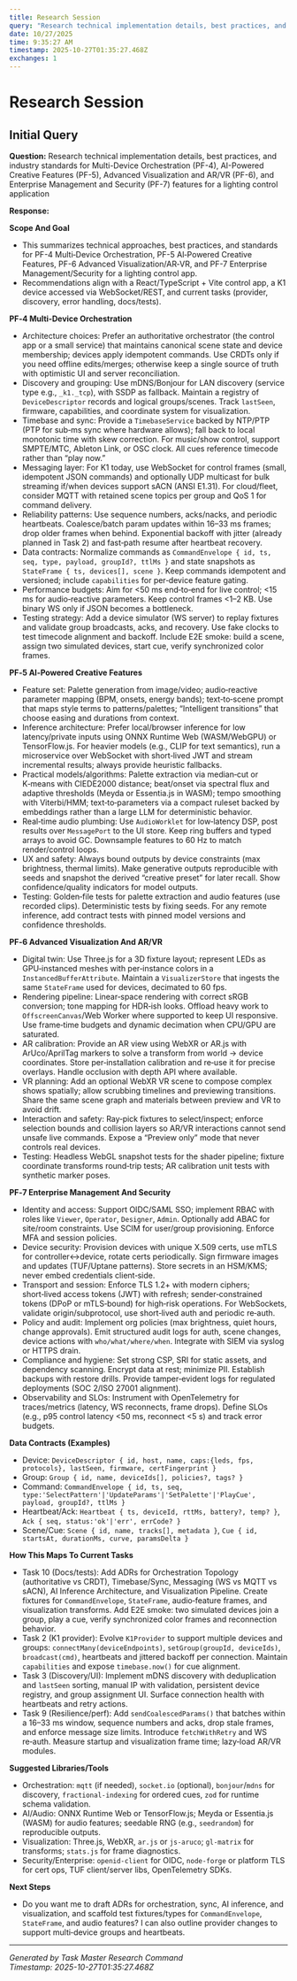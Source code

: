 ```yaml
---
title: Research Session
query: "Research technical implementation details, best practices, and industry standards for Multi-Device Orchestration (PF-4), AI-Powered Creative Features (PF-5), Advanced Visualization and AR/VR (PF-6), and Enterprise Management and Security (PF-7) features for a lighting control application"
date: 10/27/2025
time: 9:35:27 AM
timestamp: 2025-10-27T01:35:27.468Z
exchanges: 1
---
```


# Research Session

## Initial Query

**Question:** Research technical implementation details, best practices, and industry standards for Multi-Device Orchestration (PF-4), AI-Powered Creative Features (PF-5), Advanced Visualization and AR/VR (PF-6), and Enterprise Management and Security (PF-7) features for a lighting control application

**Response:**

**Scope And Goal**

- This summarizes technical approaches, best practices, and standards for PF-4 Multi‑Device Orchestration, PF-5 AI‑Powered Creative Features, PF-6 Advanced Visualization/AR‑VR, and PF-7 Enterprise Management/Security for a lighting control app.
- Recommendations align with a React/TypeScript + Vite control app, a K1 device accessed via WebSocket/REST, and current tasks (provider, discovery, error handling, docs/tests).

**PF‑4 Multi‑Device Orchestration**

- Architecture choices: Prefer an authoritative orchestrator (the control app or a small service) that maintains canonical scene state and device membership; devices apply idempotent commands. Use CRDTs only if you need offline edits/merges; otherwise keep a single source of truth with optimistic UI and server reconciliation.
- Discovery and grouping: Use mDNS/Bonjour for LAN discovery (service type e.g., `_k1._tcp`), with SSDP as fallback. Maintain a registry of `DeviceDescriptor` records and logical groups/scenes. Track `lastSeen`, firmware, capabilities, and coordinate system for visualization.
- Timebase and sync: Provide a `TimebaseService` backed by NTP/PTP (PTP for sub‑ms sync where hardware allows); fall back to local monotonic time with skew correction. For music/show control, support SMPTE/MTC, Ableton Link, or OSC clock. All cues reference timecode rather than “play now.”
- Messaging layer: For K1 today, use WebSocket for control frames (small, idempotent JSON commands) and optionally UDP multicast for bulk streaming if/when devices support sACN (ANSI E1.31). For cloud/fleet, consider MQTT with retained scene topics per group and QoS 1 for command delivery.
- Reliability patterns: Use sequence numbers, acks/nacks, and periodic heartbeats. Coalesce/batch param updates within 16–33 ms frames; drop older frames when behind. Exponential backoff with jitter (already planned in Task 2) and fast‑path resume after heartbeat recovery.
- Data contracts: Normalize commands as `CommandEnvelope { id, ts, seq, type, payload, groupId?, ttlMs }` and state snapshots as `StateFrame { ts, devices[], scene }`. Keep commands idempotent and versioned; include `capabilities` for per‑device feature gating.
- Performance budgets: Aim for <50 ms end‑to‑end for live control; <15 ms for audio‑reactive parameters. Keep control frames <1–2 KB. Use binary WS only if JSON becomes a bottleneck.
- Testing strategy: Add a device simulator (WS server) to replay fixtures and validate group broadcasts, acks, and recovery. Use fake clocks to test timecode alignment and backoff. Include E2E smoke: build a scene, assign two simulated devices, start cue, verify synchronized color frames.

**PF‑5 AI‑Powered Creative Features**

- Feature set: Palette generation from image/video; audio‑reactive parameter mapping (BPM, onsets, energy bands); text‑to‑scene prompt that maps style terms to patterns/palettes; “Intelligent transitions” that choose easing and durations from context.
- Inference architecture: Prefer local/browser inference for low latency/private inputs using ONNX Runtime Web (WASM/WebGPU) or TensorFlow.js. For heavier models (e.g., CLIP for text semantics), run a microservice over WebSocket with short‑lived JWT and stream incremental results; always provide heuristic fallbacks.
- Practical models/algorithms: Palette extraction via median‑cut or K‑means with CIEDE2000 distance; beat/onset via spectral flux and adaptive thresholds (Meyda or Essentia.js in WASM); tempo smoothing with Viterbi/HMM; text‑to‑parameters via a compact ruleset backed by embeddings rather than a large LLM for deterministic behavior.
- Real‑time audio plumbing: Use `AudioWorklet` for low‑latency DSP, post results over `MessagePort` to the UI store. Keep ring buffers and typed arrays to avoid GC. Downsample features to 60 Hz to match render/control loops.
- UX and safety: Always bound outputs by device constraints (max brightness, thermal limits). Make generative outputs reproducible with seeds and snapshot the derived “creative preset” for later recall. Show confidence/quality indicators for model outputs.
- Testing: Golden‑file tests for palette extraction and audio features (use recorded clips). Deterministic tests by fixing seeds. For any remote inference, add contract tests with pinned model versions and confidence thresholds.

**PF‑6 Advanced Visualization And AR/VR**

- Digital twin: Use Three.js for a 3D fixture layout; represent LEDs as GPU‑instanced meshes with per‑instance colors in a `InstancedBufferAttribute`. Maintain a `VisualizerStore` that ingests the same `StateFrame` used for devices, decimated to 60 fps.
- Rendering pipeline: Linear‑space rendering with correct sRGB conversion; tone mapping for HDR‑ish looks. Offload heavy work to `OffscreenCanvas`/Web Worker where supported to keep UI responsive. Use frame‑time budgets and dynamic decimation when CPU/GPU are saturated.
- AR calibration: Provide an AR view using WebXR or AR.js with ArUco/AprilTag markers to solve a transform from world -> device coordinates. Store per‑installation calibration and re‑use it for precise overlays. Handle occlusion with depth API where available.
- VR planning: Add an optional WebXR VR scene to compose complex shows spatially; allow scrubbing timelines and previewing transitions. Share the same scene graph and materials between preview and VR to avoid drift.
- Interaction and safety: Ray‑pick fixtures to select/inspect; enforce selection bounds and collision layers so AR/VR interactions cannot send unsafe live commands. Expose a “Preview only” mode that never controls real devices.
- Testing: Headless WebGL snapshot tests for the shader pipeline; fixture coordinate transforms round‑trip tests; AR calibration unit tests with synthetic marker poses.

**PF‑7 Enterprise Management And Security**

- Identity and access: Support OIDC/SAML SSO; implement RBAC with roles like `Viewer`, `Operator`, `Designer`, `Admin`. Optionally add ABAC for site/room constraints. Use SCIM for user/group provisioning. Enforce MFA and session policies.
- Device security: Provision devices with unique X.509 certs, use mTLS for controller↔device, rotate certs periodically. Sign firmware images and updates (TUF/Uptane patterns). Store secrets in an HSM/KMS; never embed credentials client‑side.
- Transport and session: Enforce TLS 1.2+ with modern ciphers; short‑lived access tokens (JWT) with refresh; sender‑constrained tokens (DPoP or mTLS‑bound) for high‑risk operations. For WebSockets, validate origin/subprotocol, use short‑lived auth and periodic re‑auth.
- Policy and audit: Implement org policies (max brightness, quiet hours, change approvals). Emit structured audit logs for auth, scene changes, device actions with `who/what/where/when`. Integrate with SIEM via syslog or HTTPS drain.
- Compliance and hygiene: Set strong CSP, SRI for static assets, and dependency scanning. Encrypt data at rest; minimize PII. Establish backups with restore drills. Provide tamper‑evident logs for regulated deployments (SOC 2/ISO 27001 alignment).
- Observability and SLOs: Instrument with OpenTelemetry for traces/metrics (latency, WS reconnects, frame drops). Define SLOs (e.g., p95 control latency <50 ms, reconnect <5 s) and track error budgets.

**Data Contracts (Examples)**

- Device: `DeviceDescriptor { id, host, name, caps:{leds, fps, protocols}, lastSeen, firmware, certFingerprint }`
- Group: `Group { id, name, deviceIds[], policies?, tags? }`
- Command: `CommandEnvelope { id, ts, seq, type:'SelectPattern'|'UpdateParams'|'SetPalette'|'PlayCue', payload, groupId?, ttlMs }`
- Heartbeat/Ack: `Heartbeat { ts, deviceId, rttMs, battery?, temp? }`, `Ack { seq, status:'ok'|'err', errCode? }`
- Scene/Cue: `Scene { id, name, tracks[], metadata }`, `Cue { id, startsAt, durationMs, curve, paramsDelta }`

**How This Maps To Current Tasks**

- Task 10 (Docs/tests): Add ADRs for Orchestration Topology (authoritative vs CRDT), Timebase/Sync, Messaging (WS vs MQTT vs sACN), AI Inference Architecture, and Visualization Pipeline. Create fixtures for `CommandEnvelope`, `StateFrame`, audio‑feature frames, and visualization transforms. Add E2E smoke: two simulated devices join a group, play a cue, verify synchronized color frames and reconnection behavior.
- Task 2 (K1 provider): Evolve `K1Provider` to support multiple devices and groups: `connectMany(deviceEndpoints)`, `setGroup(groupId, deviceIds)`, `broadcast(cmd)`, heartbeats and jittered backoff per connection. Maintain `capabilities` and expose `timebase.now()` for cue alignment.
- Task 3 (Discovery/UI): Implement mDNS discovery with deduplication and `lastSeen` sorting, manual IP with validation, persistent device registry, and group assignment UI. Surface connection health with heartbeats and retry actions.
- Task 9 (Resilience/perf): Add `sendCoalescedParams()` that batches within a 16–33 ms window, sequence numbers and acks, drop stale frames, and enforce message size limits. Introduce `fetchWithRetry` and WS re‑auth. Measure startup and visualization frame time; lazy‑load AR/VR modules.

**Suggested Libraries/Tools**

- Orchestration: `mqtt` (if needed), `socket.io` (optional), `bonjour`/`mdns` for discovery, `fractional-indexing` for ordered cues, `zod` for runtime schema validation.
- AI/Audio: ONNX Runtime Web or TensorFlow.js; Meyda or Essentia.js (WASM) for audio features; seedable RNG (e.g., `seedrandom`) for reproducible outputs.
- Visualization: Three.js, WebXR, `ar.js` or `js-aruco`; `gl-matrix` for transforms; `stats.js` for frame diagnostics.
- Security/Enterprise: `openid-client` for OIDC, `node-forge` or platform TLS for cert ops, TUF client/server libs, OpenTelemetry SDKs.

**Next Steps**

- Do you want me to draft ADRs for orchestration, sync, AI inference, and visualization, and scaffold test fixtures/types for `CommandEnvelope`, `StateFrame`, and audio features? I can also outline provider changes to support multi‑device groups and heartbeats.


---

*Generated by Task Master Research Command*  
*Timestamp: 2025-10-27T01:35:27.468Z*
